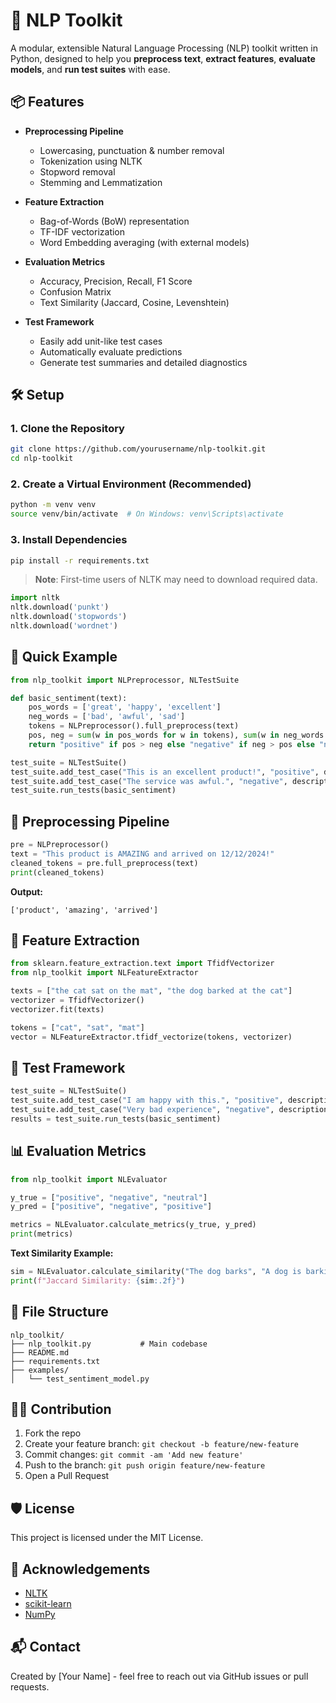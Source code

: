 
# 🧠 NLP Toolkit

A modular, extensible Natural Language Processing (NLP) toolkit written in Python, designed to help you **preprocess text**, **extract features**, **evaluate models**, and **run test suites** with ease.

## 📦 Features

- **Preprocessing Pipeline**
  - Lowercasing, punctuation & number removal
  - Tokenization using NLTK
  - Stopword removal
  - Stemming and Lemmatization

- **Feature Extraction**
  - Bag-of-Words (BoW) representation
  - TF-IDF vectorization
  - Word Embedding averaging (with external models)

- **Evaluation Metrics**
  - Accuracy, Precision, Recall, F1 Score
  - Confusion Matrix
  - Text Similarity (Jaccard, Cosine, Levenshtein)

- **Test Framework**
  - Easily add unit-like test cases
  - Automatically evaluate predictions
  - Generate test summaries and detailed diagnostics

## 🛠️ Setup

### 1. Clone the Repository

```bash
git clone https://github.com/yourusername/nlp-toolkit.git
cd nlp-toolkit
```

### 2. Create a Virtual Environment (Recommended)

```bash
python -m venv venv
source venv/bin/activate  # On Windows: venv\Scripts\activate
```

### 3. Install Dependencies

```bash
pip install -r requirements.txt
```

> **Note**: First-time users of NLTK may need to download required data.

```python
import nltk
nltk.download('punkt')
nltk.download('stopwords')
nltk.download('wordnet')
```

## 🧪 Quick Example

```python
from nlp_toolkit import NLPreprocessor, NLTestSuite

def basic_sentiment(text):
    pos_words = ['great', 'happy', 'excellent']
    neg_words = ['bad', 'awful', 'sad']
    tokens = NLPreprocessor().full_preprocess(text)
    pos, neg = sum(w in pos_words for w in tokens), sum(w in neg_words for w in tokens)
    return "positive" if pos > neg else "negative" if neg > pos else "neutral"

test_suite = NLTestSuite()
test_suite.add_test_case("This is an excellent product!", "positive", description="Positive sentiment")
test_suite.add_test_case("The service was awful.", "negative", description="Negative sentiment")
test_suite.run_tests(basic_sentiment)
```

## 🧹 Preprocessing Pipeline

```python
pre = NLPreprocessor()
text = "This product is AMAZING and arrived on 12/12/2024!"
cleaned_tokens = pre.full_preprocess(text)
print(cleaned_tokens)
```

**Output:**
```
['product', 'amazing', 'arrived']
```

## 🔎 Feature Extraction

```python
from sklearn.feature_extraction.text import TfidfVectorizer
from nlp_toolkit import NLFeatureExtractor

texts = ["the cat sat on the mat", "the dog barked at the cat"]
vectorizer = TfidfVectorizer()
vectorizer.fit(texts)

tokens = ["cat", "sat", "mat"]
vector = NLFeatureExtractor.tfidf_vectorize(tokens, vectorizer)
```

## 🧪 Test Framework

```python
test_suite = NLTestSuite()
test_suite.add_test_case("I am happy with this.", "positive", description="Positive case")
test_suite.add_test_case("Very bad experience", "negative", description="Negative case")
results = test_suite.run_tests(basic_sentiment)
```

## 📊 Evaluation Metrics

```python
from nlp_toolkit import NLEvaluator

y_true = ["positive", "negative", "neutral"]
y_pred = ["positive", "negative", "positive"]

metrics = NLEvaluator.calculate_metrics(y_true, y_pred)
print(metrics)
```

**Text Similarity Example:**
```python
sim = NLEvaluator.calculate_similarity("The dog barks", "A dog is barking", method="jaccard")
print(f"Jaccard Similarity: {sim:.2f}")
```

## 📁 File Structure

```
nlp_toolkit/
├── nlp_toolkit.py           # Main codebase
├── README.md
├── requirements.txt
├── examples/
│   └── test_sentiment_model.py
```

## 🧑‍💻 Contribution

1. Fork the repo
2. Create your feature branch: `git checkout -b feature/new-feature`
3. Commit changes: `git commit -am 'Add new feature'`
4. Push to the branch: `git push origin feature/new-feature`
5. Open a Pull Request

## 🛡 License

This project is licensed under the MIT License.

## 🌟 Acknowledgements

- [NLTK](https://www.nltk.org/)
- [scikit-learn](https://scikit-learn.org/)
- [NumPy](https://numpy.org/)

## 📬 Contact

Created by [Your Name] - feel free to reach out via GitHub issues or pull requests.
